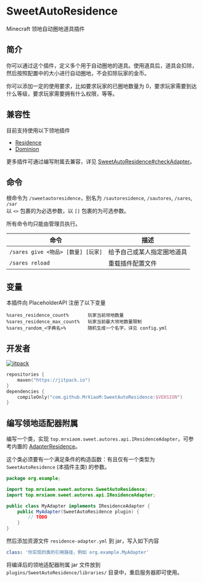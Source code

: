 # SweetAutoResidence

Minecraft 领地自动圈地道具插件

## 简介

你可以通过这个插件，定义多个用于自动圈地的道具。使用道具后，道具会扣除，然后按照配置中的大小进行自动圈地，不会扣除玩家的金币。

你可以添加一定的使用要求，比如要求玩家的已圈地数量为 0，要求玩家需要到达什么等级，要求玩家需要拥有什么权限，等等。

## 兼容性

目前支持使用以下领地插件
+ [Residence](https://www.spigotmc.org/resources/11480/)
+ [Dominion](https://www.minebbs.com/resources/7933/)

更多插件可通过编写附属去兼容，详见 [SweetAutoResidence#checkAdapter](src/main/java/top/mrxiaom/sweet/autores/SweetAutoResidence.java)。

## 命令

根命令为 `/sweetautoresidence`，别名为 `/sautoresidence`, `/sautores`, `/sares`, `/sar`  
以 `<>` 包裹的为必选参数，以 `[]` 包裹的为可选参数。

所有命令均只能由管理员执行。

| 命令                           | 描述            |
|------------------------------|---------------|
| `/sares give <物品> [数量] [玩家]` | 给予自己或某人指定圈地道具 |
| `/sares reload`              | 重载插件配置文件      |

## 变量

本插件向 PlaceholderAPI 注册了以下变量

```
%sares_residence_count%       玩家当前领地数量
%sares_residence_max_count%   玩家当前最大领地数量限制
%sares_random_<字典名>%        随机生成一个名字，详见 config.yml
```

## 开发者

[![jitpack](https://jitpack.io/v/MrXiaoM/SweetAutoResidence.svg)](https://jitpack.io/#MrXiaoM/SweetAutoResidence)
```kotlin
repositories {
    maven("https://jitpack.io")
}
dependencies {
    compileOnly("com.github.MrXiaoM:SweetAutoResidence:$VERSION")
}
```

## 编写领地适配器附属

编写一个类，实现 `top.mrxiaom.sweet.autores.api.IResidenceAdapter`，可参考内置的 [AdapterResidence](https://github.com/MrXiaoM/SweetAutoResidence/blob/main/src/main/java/top/mrxiaom/sweet/autores/impl/residence/AdapterResidence.java)。

这个类必须要有一个满足条件的构造函数：有且仅有一个类型为 `SweetAutoResidence` (本插件主类) 的参数。
```java
package org.example;

import top.mrxiaom.sweet.autores.SweetAutoResidence;
import top.mrxiaom.sweet.autores.api.IResidenceAdapter;

public class MyAdapter implements IResidenceAdapter {
    public MyAdapter(SweetAutoResidence plugin) {
        // TODO
    }
}
```

然后添加资源文件 `residence-adapter.yml` 到 jar，写入如下内容
```yaml
class: '你实现的类的引用路径，例如 org.example.MyAdapter'
```

将编译后的领地适配器附属 jar 文件放到 `plugins/SweetAutoResidence/libraries/` 目录中，重启服务器即可使用。
